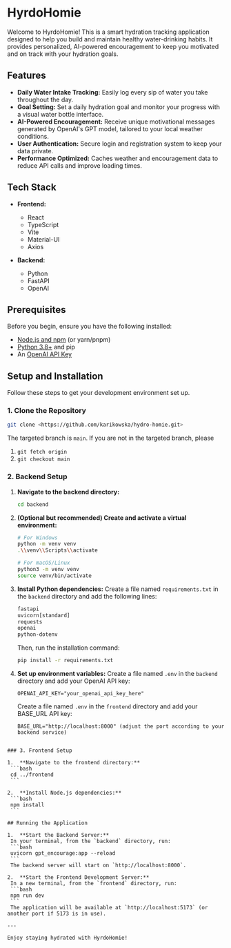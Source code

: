 # HyrdoHomie

Welcome to HyrdoHomie! This is a smart hydration tracking application designed to help you build and maintain healthy water-drinking habits. It provides personalized, AI-powered encouragement to keep you motivated and on track with your hydration goals.

## Features

- **Daily Water Intake Tracking:** Easily log every sip of water you take throughout the day.
- **Goal Setting:** Set a daily hydration goal and monitor your progress with a visual water bottle interface.
- **AI-Powered Encouragement:** Receive unique motivational messages generated by OpenAI's GPT model, tailored to your local weather conditions.
- **User Authentication:** Secure login and registration system to keep your data private.
- **Performance Optimized:** Caches weather and encouragement data to reduce API calls and improve loading times.

## Tech Stack

- **Frontend:**
  - React
  - TypeScript
  - Vite
  - Material-UI
  - Axios

- **Backend:**
  - Python
  - FastAPI
  - OpenAI

## Prerequisites

Before you begin, ensure you have the following installed:
- [Node.js and npm](https://nodejs.org/) (or yarn/pnpm)
- [Python 3.8+](https://www.python.org/downloads/) and pip
- An [OpenAI API Key](https://platform.openai.com/account/api-keys)

## Setup and Installation

Follow these steps to get your development environment set up.

### 1. Clone the Repository

```bash
git clone <https://github.com/karikowska/hydro-homie.git>
```

The targeted branch is ```main```. If you are not in the targeted branch, please 
1. ```git fetch origin```
2. ```git checkout main```

### 2. Backend Setup

1.  **Navigate to the backend directory:**
    ```bash
    cd backend
    ```

2.  **(Optional but recommended) Create and activate a virtual environment:**
    ```bash
    # For Windows
    python -m venv venv
    .\\venv\\Scripts\\activate

    # For macOS/Linux
    python3 -m venv venv
    source venv/bin/activate
    ```

3.  **Install Python dependencies:**
    Create a file named `requirements.txt` in the `backend` directory and add the following lines:
    ```txt
    fastapi
    uvicorn[standard]
    requests
    openai
    python-dotenv
    ```
    Then, run the installation command:
    ```bash
    pip install -r requirements.txt
    ```

4.  **Set up environment variables:**
    Create a file named `.env` in the `backend` directory and add your OpenAI API key:
    ```
    OPENAI_API_KEY="your_openai_api_key_here"
    ```

    Create a file named `.env` in the `frontend` directory and add your BASE_URL API key:
    ```
    BASE_URL="http://localhost:8000" (adjust the port according to your backend service)
   ```

### 3. Frontend Setup

1.  **Navigate to the frontend directory:**
    ```bash
    cd ../frontend
    ```

2.  **Install Node.js dependencies:**
    ```bash
    npm install
    ```

## Running the Application

1.  **Start the Backend Server:**
    In your terminal, from the `backend` directory, run:
    ```bash
    uvicorn gpt_encourage:app --reload
    ```
    The backend server will start on `http://localhost:8000`.

2.  **Start the Frontend Development Server:**
    In a new terminal, from the `frontend` directory, run:
    ```bash
    npm run dev
    ```
    The application will be available at `http://localhost:5173` (or another port if 5173 is in use).

---

Enjoy staying hydrated with HyrdoHomie!
